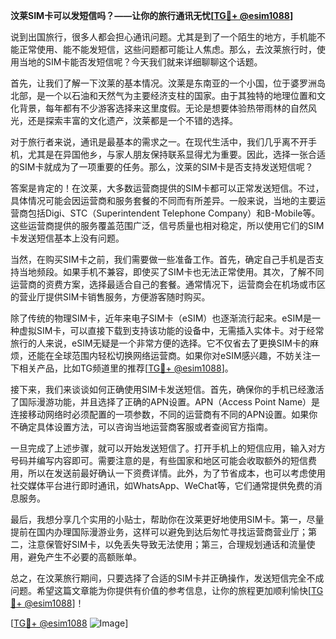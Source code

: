 **汶莱SIM卡可以发短信吗？——让你的旅行通讯无忧[[TG💪+ @esim1088](https://t.me/s/esim1088)]**

说到出国旅行，很多人都会担心通讯问题。尤其是到了一个陌生的地方，手机能不能正常使用、能不能发短信，这些问题都可能让人焦虑。那么，去汶莱旅行时，使用当地的SIM卡能否发短信呢？今天我们就来详细聊聊这个话题。

首先，让我们了解一下汶莱的基本情况。汶莱是东南亚的一个小国，位于婆罗洲岛北部，是一个以石油和天然气为主要经济支柱的国家。由于其独特的地理位置和文化背景，每年都有不少游客选择来这里度假。无论是想要体验热带雨林的自然风光，还是探索丰富的文化遗产，汶莱都是一个不错的选择。

对于旅行者来说，通讯是最基本的需求之一。在现代生活中，我们几乎离不开手机，尤其是在异国他乡，与家人朋友保持联系显得尤为重要。因此，选择一张合适的SIM卡就成为了一项重要的任务。那么，汶莱的SIM卡是否支持发送短信呢？

答案是肯定的！在汶莱，大多数运营商提供的SIM卡都可以正常发送短信。不过，具体情况可能会因运营商和服务套餐的不同而有所差异。一般来说，当地的主要运营商包括Digi、STC（Superintendent Telephone Company）和B-Mobile等。这些运营商提供的服务覆盖范围广泛，信号质量也相对稳定，所以使用它们的SIM卡发送短信基本上没有问题。

当然，在购买SIM卡之前，我们需要做一些准备工作。首先，确定自己手机是否支持当地频段。如果手机不兼容，即使买了SIM卡也无法正常使用。其次，了解不同运营商的资费方案，选择最适合自己的套餐。通常情况下，运营商会在机场或市区的营业厅提供SIM卡销售服务，方便游客随时购买。

除了传统的物理SIM卡，近年来电子SIM卡（eSIM）也逐渐流行起来。eSIM是一种虚拟SIM卡，可以直接下载到支持该功能的设备中，无需插入实体卡。对于经常旅行的人来说，eSIM无疑是一个非常方便的选择。它不仅省去了更换SIM卡的麻烦，还能在全球范围内轻松切换网络运营商。如果你对eSIM感兴趣，不妨关注一下相关产品，比如TG频道里的推荐[[TG💪+ @esim1088](https://t.me/s/esim1088)]。

接下来，我们来谈谈如何正确使用SIM卡发送短信。首先，确保你的手机已经激活了国际漫游功能，并且选择了正确的APN设置。APN（Access Point Name）是连接移动网络时必须配置的一项参数，不同的运营商有不同的APN设置。如果你不确定具体设置方法，可以咨询当地运营商客服或者查阅官方指南。

一旦完成了上述步骤，就可以开始发送短信了。打开手机上的短信应用，输入对方号码并编写内容即可。需要注意的是，有些国家和地区可能会收取额外的短信费用，所以在发送前最好确认一下资费详情。此外，为了节省成本，也可以考虑使用社交媒体平台进行即时通讯，如WhatsApp、WeChat等，它们通常提供免费的消息服务。

最后，我想分享几个实用的小贴士，帮助你在汶莱更好地使用SIM卡。第一，尽量提前在国内办理国际漫游业务，这样可以避免到达后匆忙寻找运营商营业厅；第二，注意保管好SIM卡，以免丢失导致无法使用；第三，合理规划通话和流量使用，避免产生不必要的高额账单。

总之，在汶莱旅行期间，只要选择了合适的SIM卡并正确操作，发送短信完全不成问题。希望这篇文章能为你提供有价值的参考信息，让你的旅程更加顺利愉快[[TG💪+ @esim1088](https://t.me/s/esim1088)]！

[[TG💪+ @esim1088](https://t.me/s/esim1088) ![Image](https://i.postimg.cc/4NQfJmqS/Snipaste-2025-05-13-00-14-12.png)]